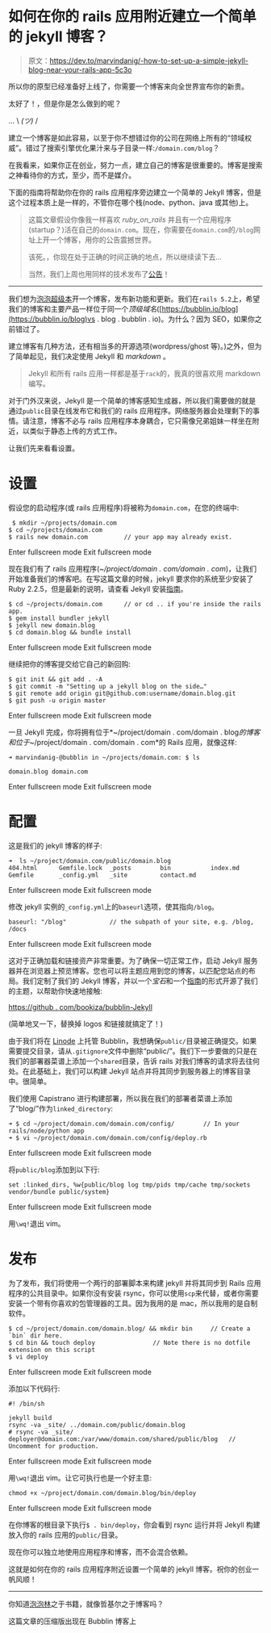 # 如何在你的 rails 应用附近建立一个简单的 jekyll 博客？

> 原文：<https://dev.to/marvindanig/-how-to-set-up-a-simple-jekyll-blog-near-your-rails-app-5c3o>

所以你的原型已经准备好上线了，你需要一个博客来向全世界宣布你的新贵。

太好了！，但是你是怎么做到的呢？

… \ *(ツ)* /

建立一个博客是如此容易，以至于你不想错过你的公司在网络上所有的“领域权威”。错过了搜索引擎优化果汁来与子目录一样:`/domain.com/blog`？

在我看来，如果你正在创业，努力一点，建立自己的博客是很重要的。博客是搜索之神看待你的方式，至少，而不是媒介。

下面的指南将帮助你在你的 rails 应用程序旁边建立一个简单的 Jekyll 博客，但是这个过程本质上是一样的，不管你在哪个栈(node、python、java 或其他)上。

> 这篇文章假设你像我一样喜欢 *ruby_on_rails* 并且有一个应用程序(startup？)活在自己的`domain.com`。现在，你需要在`domain.com`的`/blog`网址上开一个博客，用你的公告震撼世界。
> 
> 该死。，你现在处于正确的时间正确的地点，所以继续读下去…
> 
> 当然，我们上周也用同样的技术发布了[公告](https://bubblin.io/blog/announcement)！

* * *

我们想为[泡泡超级本](https://bubblin.io)开一个博客，发布新功能和更新。我们在`rails 5.2`上，希望我们的博客和主要产品一样位于同一个*顶级域名*([https://bubblin.io/blog](https://bubblin.io/blog)vs . blog . bubblin . io)。为什么？因为 SEO，如果你之前错过了。

建立博客有几种方法，还有相当多的开源选项(wordpress/ghost 等)。)之外，但为了简单起见，我们决定使用 Jekyll 和 *markdown* 。

> Jekyll 和所有 rails 应用一样都是基于`rack`的，我真的很喜欢用 markdown 编写。

对于门外汉来说，Jekyll 是一个简单的博客感知生成器，所以我们需要做的就是通过`public`目录在线发布它和我们的 rails 应用程序。网络服务器会处理剩下的事情。请注意，博客不必与 rails 应用程序本身耦合，它只需像兄弟姐妹一样坐在附近，以类似于静态上传的方式工作。

让我们先来看看设置。

# 设置

假设您的启动程序(或 rails 应用程序)将被称为`domain.com`，在您的终端中:

```
 $ mkdir ~/projects/domain.com
$ cd ~/projects/domain.com
$ rails new domain.com          // your app may already exist. 
```

Enter fullscreen mode Exit fullscreen mode

现在我们有了 rails 应用程序(*~/project/domain . com/domain . com*)，让我们开始准备我们的博客吧。在写这篇文章的时候，jekyll 要求你的系统至少安装了 Ruby 2.2.5，但是最新的说明，请查看 Jekyll 安装[指南](https://jekyllrb.com/docs/installation/)。

```
$ cd ~/projects/domain.com      // or cd .. if you're inside the rails app.
$ gem install bundler jekyll
$ jekyll new domain.blog
$ cd domain.blog && bundle install 
```

Enter fullscreen mode Exit fullscreen mode

继续把你的博客提交给它自己的新回购:

```
$ git init && git add . -A
$ git commit -m "Setting up a jekyll blog on the side…"
$ git remote add origin git@github.com:username/domain.blog.git
$ git push -u origin master 
```

Enter fullscreen mode Exit fullscreen mode

一旦 Jekyll 完成，你将拥有位于*~/project/domain . com/domain . blog*的博客和位于*~/project/domain . com/domain . com*的 Rails 应用，就像这样:

```
➜ marvindanig-@bubblin in ~/projects/domain.com: $ ls

domain.blog domain.com 
```

Enter fullscreen mode Exit fullscreen mode

# 配置

这是我们的 jekyll 博客的样子:

```
➜  ls ~/project/domain.com/public/domain.blog
404.html      Gemfile.lock  _posts        bin           index.md
Gemfile       _config.yml   _site         contact.md 
```

Enter fullscreen mode Exit fullscreen mode

修改 jekyll 实例的`_config.yml`上的`baseurl`选项，使其指向`/blog`。

```
baseurl: "/blog"            // the subpath of your site, e.g. /blog, /docs 
```

Enter fullscreen mode Exit fullscreen mode

这对于正确加载和链接资产非常重要。为了确保一切正常工作，启动 Jekyll 服务器并在浏览器上预览博客。您也可以将主题应用到您的博客，以匹配您站点的布局。我们定制了我们的 Jekyll 博客，并以一个*宝石*和一个[指南](https://github.com/bookiza/bubblin-jekyll)的形式开源了我们的主题，以帮助你快速地接触:

[https://github . com/bookiza/bubblin-Jekyll](https://github.com/bookiza/bubblin-jekyll)

(简单地叉一下，替换掉 logos 和链接就搞定了！)

由于我们将在 [Linode](https://www.linode.com/?r=98af25a1733481db3f0afe644f31fd2faff8fecd) 上托管 Bubblin，我想确保`public/`目录被正确提交。如果需要提交目录，请从`.gitignore`文件中删除“public/”。我们下一步要做的只是在我们的部署器菜谱上添加一个`shared`目录，告诉 rails 对我们博客的请求将去往何处。在此基础上，我们可以构建 Jekyll 站点并将其同步到服务器上的博客目录中。很简单。

我们使用 Capistrano 进行构建部署，所以我在我们的部署者菜谱上添加了“blog/”作为`linked_directory`:

```
➜ $ cd ~/project/domain.com/domain.com/config/        // In your rails/node/python app
➜ $ vi ~/project/domain.com/domain.com/config/deploy.rb 
```

Enter fullscreen mode Exit fullscreen mode

将`public/blog`添加到以下行:

```
set :linked_dirs, %w{public/blog log tmp/pids tmp/cache tmp/sockets vendor/bundle public/system} 
```

Enter fullscreen mode Exit fullscreen mode

用`\wq!`退出 vim。

# 发布

为了发布，我们将使用一个两行的部署脚本来构建 jekyll 并将其同步到 Rails 应用程序的公共目录中。如果你没有安装 rsync，你可以使用`scp`来代替，或者你需要安装一个带有你喜欢的包管理器的工具。因为我用的是 mac，所以我用的是自制软件。

```
$ cd ~/project/domain.com/domain.blog/ && mkdir bin     // Create a `bin` dir here.
$ cd bin && touch deploy                // Note there is no dotfile extension on this script
$ vi deploy 
```

Enter fullscreen mode Exit fullscreen mode

添加以下代码行:

```
#! /bin/sh

jekyll build
rsync -va _site/ ../domain.com/public/domain.blog
# rsync -va _site/ deployer@domain.com:/var/www/domain.com/shared/public/blog   // Uncomment for production. 
```

Enter fullscreen mode Exit fullscreen mode

用`\wq!`退出 vim。让它可执行也是一个好主意:

```
chmod +x ~/project/domain.com/domain.blog/bin/deploy 
```

Enter fullscreen mode Exit fullscreen mode

在你博客的根目录下执行`$ . bin/deploy`，你会看到 rsync 运行并将 Jekyll 构建放入你的 rails 应用的`public/`目录。

现在你可以独立地使用应用程序和博客，而不会混合依赖。

这就是如何在你的 rails 应用程序附近设置一个简单的 jekyll 博客。祝你的创业一帆风顺！

* * *

你知道[泡泡林](https://bubblin.io)之于书籍，就像哲基尔之于博客吗？

这篇文章的压缩版出现在 Bubblin 博客上